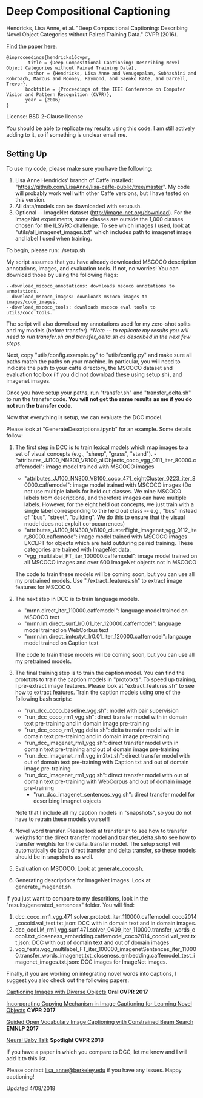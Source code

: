 # Deep Compositional Captioning

Hendricks, Lisa Anne, et al. "Deep Compositional Captioning: Describing Novel Object Categories without Paired Training Data." CVPR (2016).

[Find the paper here.](https://arxiv.org/abs/1511.05284)

```
@inproceedings{hendricks16cvpr, 
        title = {Deep Compositional Captioning: Describing Novel Object Categories without Paired Training Data}, 
        author = {Hendricks, Lisa Anne and Venugopalan, Subhashini and Rohrbach, Marcus and Mooney, Raymond, and Saenko Kate, and Darrell, Trevor}, 
       booktitle = {Proceedings of the IEEE Conference on Computer Vision and Pattern Recognition (CVPR)}, 
       year = {2016} 
}
```

License: BSD 2-Clause license

You should be able to replicate my results using this code.  I am still actively adding to it, so if something is unclear email me.

## Setting Up

To use my code, please make sure you have the following: 

1. Lisa Anne Hendricks' branch of Caffe installed: "https://github.com/LisaAnne/lisa-caffe-public/tree/master".  My code will probably work well with other Caffe versions, but I have tested on this version.
2. All data/models can be downloaded with setup.sh.
3. Optional -- ImageNet dataset (http://image-net.org/download).  For the ImageNet experiments, some classes are outside the 1,000 classes chosen for the ILSVRC challenge. To see which images I used, look at "utils/all_imagenet_images.txt" which includes path to imagenet image and label I used when training.

To begin, please run: ./setup.sh

My script assumes that you have already downloaded MSCOCO description annotations, images, and evaluation tools.  If not, no worries!  You can download those by using the following flags:

	--download_mscoco_annotations: downloads mscoco annotations to annotations.
	--download_mscoco_images: downloads mscoco images to images/coco_images.
	--download_mscoco_tools: downloads mscoco eval tools to utils/coco_tools.

The script will also download my annotations used for my zero-shot splits and my models (before transfer).  **Note -- to replicate my results you will need to run transfer.sh and transfer_delta.sh as described in the next few steps*.

Next, copy "utils/config.example.py" to "utils/config.py" and make sure all paths match the paths on your machine.  In particular, you will need to indicate the path to your caffe directory, the MSCOCO dataset and evaluation toolbox (if you did not download these using setup.sh), and imagenet images.

Once you have setup your paths, run "transfer.sh" and "transfer_delta.sh" to run the transfer code.  **You will not get the same results as me if you do not run the transfer code.**

Now that everything is setup, we can evaluate the DCC model.  

Please look at "GenerateDescriptions.ipynb" for an example.  Some details follow:

1.  The first step in DCC is to train lexical models which map images to a set of visual concepts (e.g., "sheep", "grass", "stand").
        - "attributes_JJ100_NN300_VB100_allObjects_coco_vgg_0111_iter_80000.caffemodel": image model trained with MSCOCO images
	- "attributes_JJ100_NN300_VB100_coco_471_eightCluster_0223_iter_80000.caffemodel": image model trained with MSCOCO images (Do not use multiple labels for held out classes.  We mine MSCOCO labels from descriptions, and therefore images can have multiple labels.  However, for the eight held out concepts, we just train with a single label corresponding to the held out class -- e.g., "bus" instead of "bus", "street", "building".  We do this to ensure that the visual model does not exploit co-occurrences)
	- "attributes_JJ100_NN300_VB100_clusterEight_imagenet_vgg_0112_iter_80000.caffemode": image model trained with MSCOCO images EXCEPT for objects which are held outduring paired training.  These categories are trained with ImageNet data.
	- "vgg_multilabel_FT_iter_100000.caffemodel":  image model trained on all MSCOCO images and over 600 ImageNet objects not in MSCOCO

	The code to train these models will be coming soon, but you can use all my pretrained models.  Use "./extract_features.sh" to extract image features for MSCOCO. 

2.  The next step in DCC is to train language models.
	- "mrnn.direct_iter_110000.caffemodel": language model trained on MSCOCO text
	- "mrnn.lm.direct_surf_lr0.01_iter_120000.caffemodel": language model trained on WebCorbus text
	- "mrnn.lm.direct_imtextyt_lr0.01_iter_120000.caffemodel": langauge model trained on Caption text

	The code to train these models will be coming soon, but you can use all my pretrained models. 
 
3.  The final training step is to train the caption model.  You can find the prototxts to train the caption models in "prototxts".  To speed up training, I pre-extract image features.  Please look at "extract_features.sh" to see how to extract features.  Train the caption models using one of the following bash scripts:
	- "run_dcc_coco_baseline_vgg.sh": model with pair supervision
	- "run_dcc_coco_rm1_vgg.sh": direct transfer model with in domain text pre-training and in domain image pre-training
	- "run_dcc_coco_rm1_vgg.delta.sh": delta transfer model with in domain text pre-training and in domain image pre-training
	- "run_dcc_imagenet_rm1_vgg.sh": direct transfer model with in domain text pre-training and out of domain image pre-training
	- "run_dcc_imagenet_rm1_vgg.im2txt.sh": direct transfer model with out of domain text pre-training with Caption txt and out of domain image pre-training
	- "run_dcc_imagenet_rm1_vgg.sh": direct transfer model with out of domain text pre-training with WebCorpus and out of domain image pre-training
        - "run_dcc_imagenet_sentences_vgg.sh": direct transfer model for describing Imagnet objects

    Note that I include all my caption models in "snapshots", so you do not have to retrain these models yourself!

4.  Novel word transfer.  Please look at transfer.sh to see how to transfer weigths for the direct transfer model and transfer_delta.sh to see how to transfer weights for the delta_transfer model.  The setup script will automatically do both direct transfer and delta transfer, so these models should be in snapshots as well.  

5.  Evaluation on MSCOCO.  Look at generate_coco.sh.

6.  Generating descriptions for ImageNet images.  Look at generate_imagenet.sh.

If you just want to compare to my descritions, look in the "results/generated_sentences" folder. You will find:

1.  dcc_coco_rm1_vgg.471.solver.prototxt_iter_110000.caffemodel_coco2014_cocoid.val_test.txt.json: DCC with in domain text and in domain images.
2. dcc_oodLM_rm1_vgg.surf.471.solver_0409_iter_110000.transfer_words_coco1.txt_closeness_embedding.caffemodel_coco2014_cocoid.val_test.txt.json: DCC with out of domain text and out of domain images
3. vgg_feats.vgg_multilabel_FT_iter_100000_imagenetSentences_iter_110000.transfer_words_imagenet.txt_closeness_embedding.caffemodel_test_imagenet_images.txt.json: DCC images for ImageNet images.

Finally, if you are working on integrating novel words into captions, I suggest you also check out the following papers:

[Captioning Images with Diverse Objects](https://arxiv.org/abs/1511.05284) **Oral CVPR 2017**

[Incorporating Copying Mechanism in Image Captioning
for Learning Novel Objects](http://openaccess.thecvf.com/content_cvpr_2017/papers/Yao_Incorporating_Copying_Mechanism_CVPR_2017_paper.pdf) **CVPR 2017**

[Guided Open Vocabulary Image Captioning with Constrained Beam Search](https://arxiv.org/abs/1612.00576) **EMNLP 2017**

[Neural Baby Talk](https://arxiv.org/pdf/1803.09845.pdf) **Spotlight CVPR 2018**

If you have a paper in which you compare to DCC, let me know and I will add it to this list.


Please contact lisa_anne@berkeley.edu if you have any issues.  Happy captioning!

Updated 4/08/2018

